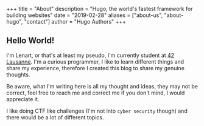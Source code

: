 +++
title = "About"
description = "Hugo, the world's fastest framework for building websites"
date = "2019-02-28"
aliases = ["about-us", "about-hugo", "contact"]
author = "Hugo Authors"
+++

## Hello World!

I'm Lenart, or that's at least my pseudo, I'm currently student at [42 Lausanne](https://www.42lausanne.ch/).
I'm a curious programmer, I like to learn different things and share my experience,
therefore I created this blog to share my genuine thoughts.

Be aware, what I'm writing here is all my thought and ideas, they may not be correct,
feel free to reach me and correct me if you don't mind, I would appreciate it.

I like doing CTF like challenges (I'm not into `cyber security` though) and there would be a lot of different topics.
